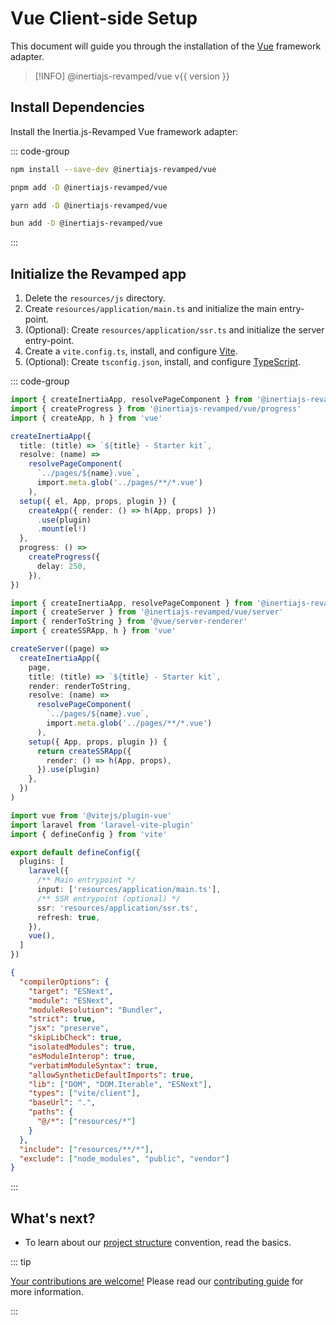 <script setup>
import { version } from '../../../../../packages/vue/package.json'
</script>

# Vue Client-side Setup

This document will guide you through the installation of the [Vue](https://vuejs.org/) framework adapter.

> [!INFO] @inertiajs-revamped/vue <Badge type="info">v{{ version }}</Badge>

## Install Dependencies

Install the Inertia.js-Revamped Vue framework adapter:

::: code-group

```sh [npm]
npm install --save-dev @inertiajs-revamped/vue
```

```sh [pnpm]
pnpm add -D @inertiajs-revamped/vue
```

```sh [yarn]
yarn add -D @inertiajs-revamped/vue
```

```sh [bun]
bun add -D @inertiajs-revamped/vue
```

:::

## Initialize the Revamped app

1. Delete the `resources/js` directory.
2. Create `resources/application/main.ts` and initialize the main entry-point.
3. (Optional): Create `resources/application/ssr.ts` and initialize the server entry-point.
4. Create a `vite.config.ts`, install, and configure [Vite](https://vitejs.dev/).
5. (Optional): Create `tsconfig.json`, install, and configure [TypeScript](https://www.typescriptlang.org/).

::: code-group

```ts [main.ts]
import { createInertiaApp, resolvePageComponent } from '@inertiajs-revamped/vue'
import { createProgress } from '@inertiajs-revamped/vue/progress'
import { createApp, h } from 'vue'

createInertiaApp({
  title: (title) => `${title} - Starter kit`,
  resolve: (name) =>
    resolvePageComponent(
      `../pages/${name}.vue`,
      import.meta.glob('../pages/**/*.vue')
    ),
  setup({ el, App, props, plugin }) {
    createApp({ render: () => h(App, props) })
      .use(plugin)
      .mount(el!)
  },
  progress: () =>
    createProgress({
      delay: 250,
    }),
})
```

```ts [ssr.ts]
import { createInertiaApp, resolvePageComponent } from '@inertiajs-revamped/vue'
import { createServer } from '@inertiajs-revamped/vue/server'
import { renderToString } from '@vue/server-renderer'
import { createSSRApp, h } from 'vue'

createServer((page) =>
  createInertiaApp({
    page,
    title: (title) => `${title} - Starter kit`,
    render: renderToString,
    resolve: (name) =>
      resolvePageComponent(
        `../pages/${name}.vue`,
        import.meta.glob('../pages/**/*.vue')
      ),
    setup({ App, props, plugin }) {
      return createSSRApp({
        render: () => h(App, props),
      }).use(plugin)
    },
  })
)
```

```ts [vite.config.ts]
import vue from '@vitejs/plugin-vue'
import laravel from 'laravel-vite-plugin'
import { defineConfig } from 'vite'

export default defineConfig({
  plugins: [
    laravel({
      /** Main entrypoint */
      input: ['resources/application/main.ts'],
      /** SSR entrypoint (optional) */
      ssr: 'resources/application/ssr.ts',
      refresh: true,
    }),
    vue(),
  ]
})
```

```json [tsconfig.json]
{
  "compilerOptions": {
    "target": "ESNext",
    "module": "ESNext",
    "moduleResolution": "Bundler",
    "strict": true,
    "jsx": "preserve",
    "skipLibCheck": true,
    "isolatedModules": true,
    "esModuleInterop": true,
    "verbatimModuleSyntax": true,
    "allowSyntheticDefaultImports": true,
    "lib": ["DOM", "DOM.Iterable", "ESNext"],
    "types": ["vite/client"],
    "baseUrl": ".",
    "paths": {
      "@/*": ["resources/*"]
    }
  },
  "include": ["resources/**/*"],
  "exclude": ["node_modules", "public", "vendor"]
}
```

:::

## What's next?

* To learn about our [project structure](/guide/basics/project-structure) convention, read the basics.

::: tip

<ins>Your contributions are welcome!</ins> Please read our [contributing guide](https://github.com/inertiajs-revamped/inertia/blob/main/CONTRIBUTING.md) for more information.

:::
